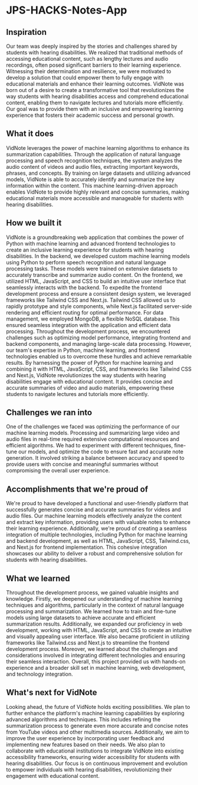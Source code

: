 # JPS-HACKS-Notes-App

## Inspiration
Our team was deeply inspired by the stories and challenges shared by students with hearing disabilities. We realized that traditional methods of accessing educational content, such as lengthy lectures and audio recordings, often posed significant barriers to their learning experience. Witnessing their determination and resilience, we were motivated to develop a solution that could empower them to fully engage with educational materials and enhance their learning outcomes. VidNote was born out of a desire to create a transformative tool that revolutionizes the way students with hearing disabilities access and comprehend educational content, enabling them to navigate lectures and tutorials more efficiently. Our goal was to provide them with an inclusive and empowering learning experience that fosters their academic success and personal growth.

## What it does
VidNote leverages the power of machine learning algorithms to enhance its summarization capabilities. Through the application of natural language processing and speech recognition techniques, the system analyzes the audio content of videos and audio files, extracting important keywords, phrases, and concepts. By training on large datasets and utilizing advanced models, VidNote is able to accurately identify and summarize the key information within the content. This machine learning-driven approach enables VidNote to provide highly relevant and concise summaries, making educational materials more accessible and manageable for students with hearing disabilities.

## How we built it
VidNote is a groundbreaking web application that combines the power of Python with machine learning and advanced frontend technologies to create an inclusive learning experience for students with hearing disabilities. In the backend, we developed custom machine learning models using Python to perform speech recognition and natural language processing tasks. These models were trained on extensive datasets to accurately transcribe and summarize audio content. On the frontend, we utilized HTML, JavaScript, and CSS to build an intuitive user interface that seamlessly interacts with the backend. To expedite the frontend development process and ensure a consistent design system, we leveraged frameworks like Tailwind CSS and Next.js. Tailwind CSS allowed us to rapidly prototype and style components, while Next.js facilitated server-side rendering and efficient routing for optimal performance. For data management, we employed MongoDB, a flexible NoSQL database. This ensured seamless integration with the application and efficient data processing. Throughout the development process, we encountered challenges such as optimizing model performance, integrating frontend and backend components, and managing large-scale data processing. However, our team's expertise in Python, machine learning, and frontend technologies enabled us to overcome these hurdles and achieve remarkable results. By harnessing the power of Python for machine learning and combining it with HTML, JavaScript, CSS, and frameworks like Tailwind CSS and Next.js, VidNote revolutionizes the way students with hearing disabilities engage with educational content. It provides concise and accurate summaries of video and audio materials, empowering these students to navigate lectures and tutorials more efficiently.

## Challenges we ran into
One of the challenges we faced was optimizing the performance of our machine learning models. Processing and summarizing large video and audio files in real-time required extensive computational resources and efficient algorithms. We had to experiment with different techniques, fine-tune our models, and optimize the code to ensure fast and accurate note generation. It involved striking a balance between accuracy and speed to provide users with concise and meaningful summaries without compromising the overall user experience.

## Accomplishments that we're proud of
We're proud to have developed a functional and user-friendly platform that successfully generates concise and accurate summaries for videos and audio files. Our machine learning models effectively analyze the content and extract key information, providing users with valuable notes to enhance their learning experience. Additionally, we're proud of creating a seamless integration of multiple technologies, including Python for machine learning and backend development, as well as HTML, JavaScript, CSS, Tailwind.css, and Next.js for frontend implementation. This cohesive integration showcases our ability to deliver a robust and comprehensive solution for students with hearing disabilities.

## What we learned
Throughout the development process, we gained valuable insights and knowledge. Firstly, we deepened our understanding of machine learning techniques and algorithms, particularly in the context of natural language processing and summarization. We learned how to train and fine-tune models using large datasets to achieve accurate and efficient summarization results. Additionally, we expanded our proficiency in web development, working with HTML, JavaScript, and CSS to create an intuitive and visually appealing user interface. We also became proficient in utilizing frameworks like Tailwind.css and Next.js to streamline the frontend development process. Moreover, we learned about the challenges and considerations involved in integrating different technologies and ensuring their seamless interaction. Overall, this project provided us with hands-on experience and a broader skill set in machine learning, web development, and technology integration.

## What's next for VidNote
Looking ahead, the future of VidNote holds exciting possibilities. We plan to further enhance the platform's machine learning capabilities by exploring advanced algorithms and techniques. This includes refining the summarization process to generate even more accurate and concise notes from YouTube videos and other multimedia sources. Additionally, we aim to improve the user experience by incorporating user feedback and implementing new features based on their needs. We also plan to collaborate with educational institutions to integrate VidNote into existing accessibility frameworks, ensuring wider accessibility for students with hearing disabilities. Our focus is on continuous improvement and evolution to empower individuals with hearing disabilities, revolutionizing their engagement with educational content.
